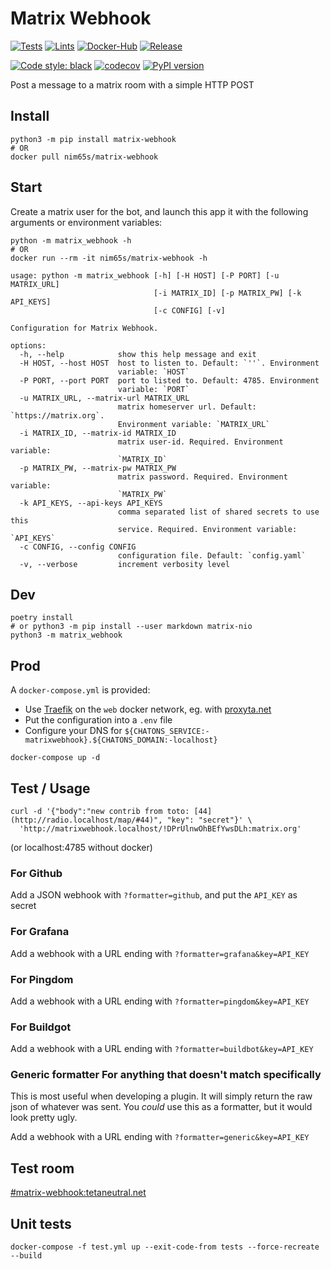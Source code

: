 # Matrix Webhook

[![Tests](https://github.com/nim65s/matrix-webhook/actions/workflows/test.yml/badge.svg)](https://github.com/nim65s/matrix-webhook/actions/workflows/test.yml)
[![Lints](https://github.com/nim65s/matrix-webhook/actions/workflows/lint.yml/badge.svg)](https://github.com/nim65s/matrix-webhook/actions/workflows/lint.yml)
[![Docker-Hub](https://github.com/nim65s/matrix-webhook/actions/workflows/docker-hub.yml/badge.svg)](https://hub.docker.com/r/nim65s/matrix-webhook)
[![Release](https://github.com/nim65s/matrix-webhook/actions/workflows/release.yml/badge.svg)](https://pypi.org/project/matrix-webhook/)

[![Code style: black](https://img.shields.io/badge/code%20style-black-000000.svg)](https://github.com/psf/black)
[![codecov](https://codecov.io/gh/nim65s/matrix-webhook/branch/master/graph/badge.svg?token=BLGISGCYKG)](https://codecov.io/gh/nim65s/matrix-webhook)
[![PyPI version](https://badge.fury.io/py/matrix-webhook.svg)](https://badge.fury.io/py/matrix-webhook)

Post a message to a matrix room with a simple HTTP POST

## Install

```
python3 -m pip install matrix-webhook
# OR
docker pull nim65s/matrix-webhook
```

## Start

Create a matrix user for the bot, and launch this app it with the following arguments or environment variables:

```
python -m matrix_webhook -h
# OR
docker run --rm -it nim65s/matrix-webhook -h
```

```
usage: python -m matrix_webhook [-h] [-H HOST] [-P PORT] [-u MATRIX_URL]
                                [-i MATRIX_ID] [-p MATRIX_PW] [-k API_KEYS]
                                [-c CONFIG] [-v]

Configuration for Matrix Webhook.

options:
  -h, --help            show this help message and exit
  -H HOST, --host HOST  host to listen to. Default: `''`. Environment
                        variable: `HOST`
  -P PORT, --port PORT  port to listed to. Default: 4785. Environment
                        variable: `PORT`
  -u MATRIX_URL, --matrix-url MATRIX_URL
                        matrix homeserver url. Default: `https://matrix.org`.
                        Environment variable: `MATRIX_URL`
  -i MATRIX_ID, --matrix-id MATRIX_ID
                        matrix user-id. Required. Environment variable:
                        `MATRIX_ID`
  -p MATRIX_PW, --matrix-pw MATRIX_PW
                        matrix password. Required. Environment variable:
                        `MATRIX_PW`
  -k API_KEYS, --api-keys API_KEYS
                        comma separated list of shared secrets to use this
                        service. Required. Environment variable: `API_KEYS`
  -c CONFIG, --config CONFIG
                        configuration file. Default: `config.yaml`
  -v, --verbose         increment verbosity level
```


## Dev

```
poetry install
# or python3 -m pip install --user markdown matrix-nio
python3 -m matrix_webhook
```

## Prod

A `docker-compose.yml` is provided:

- Use [Traefik](https://traefik.io/) on the `web` docker network, eg. with
  [proxyta.net](https://framagit.org/oxyta.net/proxyta.net)
- Put the configuration into a `.env` file
- Configure your DNS for `${CHATONS_SERVICE:-matrixwebhook}.${CHATONS_DOMAIN:-localhost}`

```
docker-compose up -d
```

## Test / Usage

```
curl -d '{"body":"new contrib from toto: [44](http://radio.localhost/map/#44)", "key": "secret"}' \
  'http://matrixwebhook.localhost/!DPrUlnwOhBEfYwsDLh:matrix.org'
```
(or localhost:4785 without docker)

### For Github

Add a JSON webhook with `?formatter=github`, and put the `API_KEY` as secret

### For Grafana

Add a webhook with a URL ending with `?formatter=grafana&key=API_KEY`

### For Pingdom

Add a webhook with a URL ending with `?formatter=pingdom&key=API_KEY`

### For Buildgot

Add a webhook with a URL ending with `?formatter=buildbot&key=API_KEY`

### Generic formatter For anything that doesn't match specifically

This is most useful when developing a plugin.  It will simply return the raw
json of whatever was sent.  You *could* use this as a formatter, but it would
look pretty ugly.

Add a webhook with a URL ending with `?formatter=generic&key=API_KEY`


## Test room

[#matrix-webhook:tetaneutral.net](https://matrix.to/#/!DPrUlnwOhBEfYwsDLh:matrix.org)

## Unit tests

```
docker-compose -f test.yml up --exit-code-from tests --force-recreate --build
```
